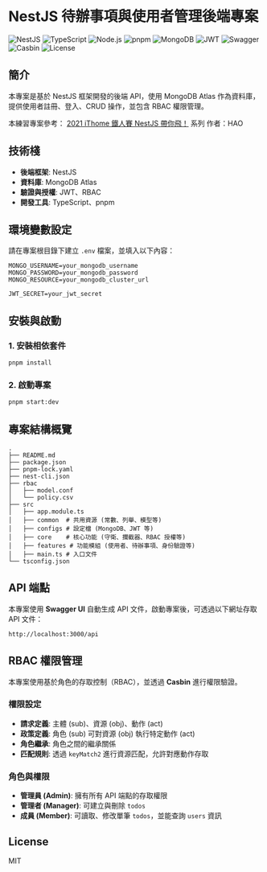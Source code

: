 # NestJS 待辦事項與使用者管理後端專案

![NestJS](https://img.shields.io/badge/NestJS-v10.0.0-E0234E?style=flat&logo=nestjs&logoColor=white)
![TypeScript](https://img.shields.io/badge/TypeScript-v5.1.3-3178C6?style=flat&logo=typescript&logoColor=white)
![Node.js](https://img.shields.io/badge/Node.js-v20.x-339933?style=flat&logo=node.js&logoColor=white)
![pnpm](https://img.shields.io/badge/pnpm-v9.15.0-F69220?style=flat&logo=pnpm&logoColor=white)
![MongoDB](https://img.shields.io/badge/MongoDB-Atlas-47A248?style=flat&logo=mongodb&logoColor=white)
![JWT](https://img.shields.io/badge/JWT-v11.0.0-000000?style=flat&logo=json-web-tokens&logoColor=white)
![Swagger](https://img.shields.io/badge/Swagger-v11.0.6-85EA2D?style=flat&logo=swagger&logoColor=black)
![Casbin](https://img.shields.io/badge/Casbin-v5.38.0-4B32C3?style=flat)
![License](https://img.shields.io/badge/License-MIT-yellow.svg)

## 簡介

本專案是基於 NestJS 框架開發的後端 API，使用 MongoDB Atlas 作為資料庫，提供使用者註冊、登入、CRUD 操作，並包含 RBAC 權限管理。

本練習專案參考：
[2021 iThome 鐵人賽 NestJS 帶你飛！](https://ithelp.ithome.com.tw/users/20119338/ironman/3880) 系列
作者：HAO

## 技術棧

- **後端框架**: NestJS
- **資料庫**: MongoDB Atlas
- **驗證與授權**: JWT、RBAC
- **開發工具**: TypeScript、pnpm

## 環境變數設定

請在專案根目錄下建立 `.env` 檔案，並填入以下內容：

```
MONGO_USERNAME=your_mongodb_username
MONGO_PASSWORD=your_mongodb_password
MONGO_RESOURCE=your_mongodb_cluster_url

JWT_SECRET=your_jwt_secret
```

## 安裝與啟動

### 1. 安裝相依套件

```sh
pnpm install
```

### 2. 啟動專案

```sh
pnpm start:dev
```

## 專案結構概覽

```
.
├── README.md
├── package.json
├── pnpm-lock.yaml
├── nest-cli.json
├── rbac
│   ├── model.conf
│   └── policy.csv
├── src
│   ├── app.module.ts
│   ├── common  # 共用資源 (常數、列舉、模型等)
│   ├── configs # 設定檔 (MongoDB、JWT 等)
│   ├── core    # 核心功能 (守衛、攔截器、RBAC 授權等)
│   ├── features # 功能模組 (使用者、待辦事項、身份驗證等)
│   ├── main.ts # 入口文件
└── tsconfig.json
```

## API 端點

本專案使用 **Swagger UI** 自動生成 API 文件，啟動專案後，可透過以下網址存取 API 文件：

```
http://localhost:3000/api
```

## RBAC 權限管理

本專案使用基於角色的存取控制（RBAC），並透過 **Casbin** 進行權限驗證。

### 權限設定

- **請求定義**: 主體 (sub)、資源 (obj)、動作 (act)
- **政策定義**: 角色 (sub) 可對資源 (obj) 執行特定動作 (act)
- **角色繼承**: 角色之間的繼承關係
- **匹配規則**: 透過 `keyMatch2` 進行資源匹配，允許對應動作存取

### 角色與權限

- **管理員 (Admin)**: 擁有所有 API 端點的存取權限
- **管理者 (Manager)**: 可建立與刪除 `todos`
- **成員 (Member)**: 可讀取、修改單筆 `todos`，並能查詢 `users` 資訊

## License

MIT
